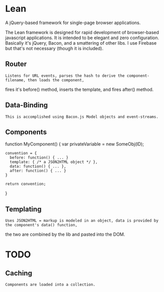 Lean
====

A jQuery-based framework for single-page browser applications.

  The Lean framework is designed for rapid development of browser-based
javascript applications.  It is intended to be elegant and zero
configuration.
    Basically it's jQuery, Bacon, and a smattering of other libs.  I use Firebase but that's not necessary (though it is included).


Router
------
    Listens for URL events, parses the hash to derive the component-filename, then loads the component,
fires it's before() method, inserts the template, and fires after() method.

Data-Binding
------------
    This is accomplished using Bacon.js Model objects and event-streams.

Components
----------
  function MyComponent() {
    var privateVariable = new SomeObj(ID);

    convention = {
      before: function() { ... }
      template: { /* a JSON2HTML object */ },
      data: function() { ... },
      after: function() { ... }
    }

    return convention;
  }

Templating
----------
    Uses JSON2HTML = markup is modeled in an object, data is provided by the component's data() function,
the two are combined by the lib and pasted into the DOM.


TODO
====

Caching
-------
    Components are loaded into a collection.
